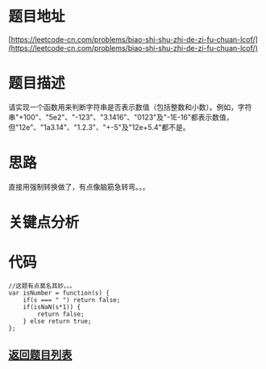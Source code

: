# 题目地址

[https://leetcode-cn.com/problems/biao-shi-shu-zhi-de-zi-fu-chuan-lcof/](https://leetcode-cn.com/problems/biao-shi-shu-zhi-de-zi-fu-chuan-lcof/)

# 题目描述

请实现一个函数用来判断字符串是否表示数值（包括整数和小数）。例如，字符串"+100"、"5e2"、"-123"、"3.1416"、"0123"及"-1E-16"都表示数值，但"12e"、"1a3.14"、"1.2.3"、"+-5"及"12e+5.4"都不是。


# 思路

直接用强制转换做了，有点像脑筋急转弯。。。

# 关键点分析

# 代码
    //这题有点莫名其妙。。。
    var isNumber = function(s) {
        if(s === " ") return false;
        if(isNaN(s*1)) {
            return false;
        } else return true;
    };
## [返回题目列表](../../README.md)